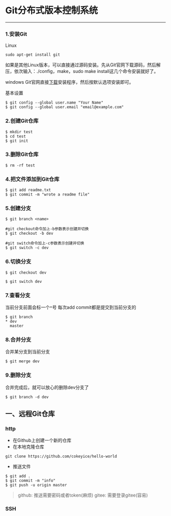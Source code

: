 # Git分布式版本控制系统
***
### 1.安装Git
Linux
```shell
sudo apt-get install git
```
如果是其他Linux版本，可以直接通过源码安装。先从Git官网下载源码，然后解压，依次输入：./config，make，sudo make install这几个命令安装就好了。

windows
    Git官网直接[下载](https://git-scm.com/downloads)安装程序，然后按默认选项安装即可。

基本设置
```shell
$ git config --global user.name "Your Name"
$ git config --global user.email "email@example.com"
```
### 2.创建Git仓库
```shell
$ mkdir test
$ cd test
$ git init
```
### 3.删除Git仓库
```shell
$ rm -rf test
```
### 4.把文件添加到Git仓库
```shell
$ git add readme.txt
$ git commit -m "wrote a readme file"
```
### 5.创建分支
```shell
$ git branch <name>
```
```shell
#git checkout命令加上-b参数表示创建并切换
$ git checkout -b dev
```
```shell
#git switch命令加上-c参数表示创建并切换
$ git switch -c dev
```
### 6.切换分支
```shell
$ git checkout dev
```
```shell
$ git switch dev
```
### 7.查看分支
当前分支前面会标一个`*`号
每次add commit都是提交到当前分支的
```shell
$ git branch
* dev
  master
```
### 8.合并分支
合并某分支到当前分支
```shell
$ git merge dev
```
### 9.删除分支
合并完成后，就可以放心的删除dev分支了
```shell
$ git branch -d dev
```
## 一、远程Git仓库
### http

* 在Github上创建一个新的仓库
* 在本地克隆仓库
```shell
git clone https://github.com/cokeyice/hello-world
```
* 推送文件
```shell
$ git add .
$ git commit -m "info"
$ git push -u origin master
```
> github: 推送需要密码或者token(麻烦)
> gitee: 需要登录gitee(容易)
### SSH

